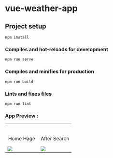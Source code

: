 # vue-weather-app

## Project setup
```
npm install
```

### Compiles and hot-reloads for development
```
npm run serve
```

### Compiles and minifies for production
```
npm run build
```

### Lints and fixes files
```
npm run lint
```

### App Preview :

<table width="100%"> 
<tr>
<td width="50%">      
&nbsp; 
<br>
<p align="center">
  Home Hage
</p>
<img src="https://github.com/mohsensami/weather-app/blob/main/screenshots/start.png?raw=true">
</td> 
<td width="50%">
<br>
<p align="center">
  After Search
</p>
<img src="https://github.com/mohsensami/weather-app/blob/main/screenshots/end.png?raw=true">  
</td>
</table>
